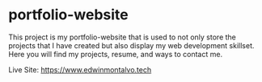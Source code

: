 # portfolio-website

This project is my portfolio-website that is used to not only store the projects that I have created but also display my web development skillset. Here you will find my projects, resume, and ways to contact me. 

Live Site: 
https://www.edwinmontalvo.tech
